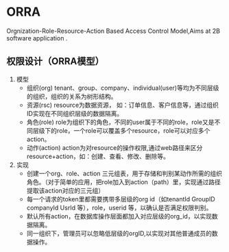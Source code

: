 # ORRA
Orgnization-Role-Resource-Action Based Access Control Model,Aims at 2B  software application .


## 权限设计（ORRA模型）
1. 模型
    - 组织(org) tenant、group、company、individual(user)等均为不同层级的组织，组织的关系为树形结构。
    - 资源(rsc) resource为数据资源， 如：订单信息、客户信息等，通过组织ID实现在不同组织层级的数据隔离。
    - 角色(role) role为组织下的角色，不同的user属于不同的role，role又是不同层级下的role，一个role可以覆盖多个resource，role可以对应多个action。
    - 动作(action) action为对resource的操作权限,通过web路径来区分resource+action，如：创建、查看、修改、删除等。
2. 实现
    - 创建一个org、role、action 三元组表，用于存储和判别某动作所需的组织角色。（对于简单的应用，把role加入到action（path）里，实现通过路径提取该action对应的三元组）
    - 每一个请求的token里都需要携带多层级的org id（如tenantId GroupID companyId UsrId 等），role，userid 等，以确认是否满足权限判别。
    - 默认所有action，在数据库操作层面都加入对应层级的org_id，以实现数据隔离。
    - 同一组织下，管理员可以忽略低层级的orgID,以实现对其他普通成员的数据操作。
 

